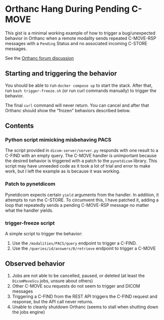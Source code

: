 # Orthanc Hang During Pending C-MOVE

This gist is a minimal working example of how to trigger a bug/unexpected behavior in Orthanc when a remote modality sends repeated C-MOVE-RSP messages with a `Pending` Status and no associated incoming C-STORE messages.

See the [Orthanc forum discussion](https://discourse.orthanc-server.org/t/frozen-jobs-and-rest-api-not-responding-after-stuck-c-move/6280)

## Starting and triggering the behavior

You should be able to run `docker compose up` to start the stack. After that, run `bash trigger-freeze.sh` (or run curl commands manually) to trigger the behavior.

The final `curl` command will never return. You can cancel and after that Orthanc should show the "frozen" behaviors described below.

## Contents

### Python script mimicking misbehaving PACS

The script provided in `dicom-server/server.py` responds with one result to a C-FIND with an empty query. The C-MOVE handler is unimportant because the desired behavior is triggered with a patch to the `pynetdicom` library. This script may have unneeded code as it took a lot of trial and error to make work, but I left the example as is because it was working.

### Patch to pynetdicom

Pynetdicom expects certain `yield` arguments from the handler. In addition, it attempts to run the C-STORE. To circumvent this, I have patched it, adding a loop that repeatedly sends a pending C-MOVE-RSP message no matter what the handler yields.

### trigger-freeze script

A simple script to trigger the behavior:

1. Use the `/modalities/PACS/query` endpoint to trigger a C-FIND.
2. Use the `/queries/id/answers/0/retrieve` endpoint to trigger a C-MOVE

## Observed behavior

1. Jobs are not able to be cancelled, paused, or deleted (at least the `DicomMoveScu` jobs, unsure about others)
2. Other C-MOVE scu requests do not seem to trigger and DICOM messages
3. Triggering a C-FIND from the REST API triggers the C-FIND request and response, but the API call never returns.
4. Unable to cleanly shutdown Orthanc (seems to stall when shutting down the jobs engine)
